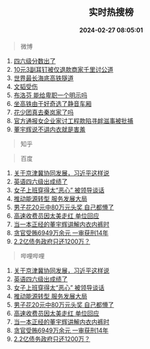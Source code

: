 <div align="center"><h2>实时热搜榜</h2><h4>2024-02-27 08:05:01</h4></div>

> 微博  

1. [四六级分数出了](https://s.weibo.com/weibo?q=%23%E5%9B%9B%E5%85%AD%E7%BA%A7%E5%88%86%E6%95%B0%E5%87%BA%E4%BA%86%23&t=31&band_rank=1&Refer=top)<br />
2. [10元3副耳钉被仅退款商家千里讨公道](https://s.weibo.com/weibo?q=%2310%E5%85%833%E5%89%AF%E8%80%B3%E9%92%89%E8%A2%AB%E4%BB%85%E9%80%80%E6%AC%BE%E5%95%86%E5%AE%B6%E5%8D%83%E9%87%8C%E8%AE%A8%E5%85%AC%E9%81%93%23&t=31&band_rank=2&Refer=top)<br />
3. [世界最长海底高铁隧道](https://s.weibo.com/weibo?q=%23%E4%B8%96%E7%95%8C%E6%9C%80%E9%95%BF%E6%B5%B7%E5%BA%95%E9%AB%98%E9%93%81%E9%9A%A7%E9%81%93%23&t=31&band_rank=3&Refer=top)<br />
4. [文韬受伤](https://s.weibo.com/weibo?q=%E6%96%87%E9%9F%AC%E5%8F%97%E4%BC%A4&t=31&band_rank=4&Refer=top)<br />
5. [布洛芬 能给卑职一个明示吗](https://s.weibo.com/weibo?q=%E5%B8%83%E6%B4%9B%E8%8A%AC%20%E8%83%BD%E7%BB%99%E5%8D%91%E8%81%8C%E4%B8%80%E4%B8%AA%E6%98%8E%E7%A4%BA%E5%90%97&t=31&band_rank=5&Refer=top)<br />
6. [坐高铁由于好奇选了静音车厢](https://s.weibo.com/weibo?q=%E5%9D%90%E9%AB%98%E9%93%81%E7%94%B1%E4%BA%8E%E5%A5%BD%E5%A5%87%E9%80%89%E4%BA%86%E9%9D%99%E9%9F%B3%E8%BD%A6%E5%8E%A2&t=31&band_rank=6&Refer=top)<br />
7. [花少团真去秦岚家了吗](https://s.weibo.com/weibo?q=%23%E8%8A%B1%E5%B0%91%E5%9B%A2%E7%9C%9F%E5%8E%BB%E7%A7%A6%E5%B2%9A%E5%AE%B6%E4%BA%86%E5%90%97%23&t=31&band_rank=7&Refer=top)<br />
8. [官方通报女企业家讨工程款陷寻衅滋事被批捕](https://s.weibo.com/weibo?q=%23%E5%AE%98%E6%96%B9%E9%80%9A%E6%8A%A5%E5%A5%B3%E4%BC%81%E4%B8%9A%E5%AE%B6%E8%AE%A8%E5%B7%A5%E7%A8%8B%E6%AC%BE%E9%99%B7%E5%AF%BB%E8%A1%85%E6%BB%8B%E4%BA%8B%E8%A2%AB%E6%89%B9%E6%8D%95%23&t=31&band_rank=8&Refer=top)<br />
9. [董宇辉说不讲内衣就是害羞](https://s.weibo.com/weibo?q=%23%E8%91%A3%E5%AE%87%E8%BE%89%E8%AF%B4%E4%B8%8D%E8%AE%B2%E5%86%85%E8%A1%A3%E5%B0%B1%E6%98%AF%E5%AE%B3%E7%BE%9E%23&t=31&band_rank=9&Refer=top)<br />

> 知乎  


> 百度  

1. [关于京津冀协同发展，习近平这样说](https://www.baidu.com/s?wd=%E5%85%B3%E4%BA%8E%E4%BA%AC%E6%B4%A5%E5%86%80%E5%8D%8F%E5%90%8C%E5%8F%91%E5%B1%95%EF%BC%8C%E4%B9%A0%E8%BF%91%E5%B9%B3%E8%BF%99%E6%A0%B7%E8%AF%B4&sa=fyb_news&rsv_dl=fyb_news)<br />
2. [英语四六级出成绩了](https://www.baidu.com/s?wd=%E8%8B%B1%E8%AF%AD%E5%9B%9B%E5%85%AD%E7%BA%A7%E5%87%BA%E6%88%90%E7%BB%A9%E4%BA%86&sa=fyb_news&rsv_dl=fyb_news)<br />
3. [女子上班穿得太“恶心” 被领导谈话](https://www.baidu.com/s?wd=%E5%A5%B3%E5%AD%90%E4%B8%8A%E7%8F%AD%E7%A9%BF%E5%BE%97%E5%A4%AA%E2%80%9C%E6%81%B6%E5%BF%83%E2%80%9D+%E8%A2%AB%E9%A2%86%E5%AF%BC%E8%B0%88%E8%AF%9D&sa=fyb_news&rsv_dl=fyb_news)<br />
4. [推动能源转型 服务发展大局](https://www.baidu.com/s?wd=%E6%8E%A8%E5%8A%A8%E8%83%BD%E6%BA%90%E8%BD%AC%E5%9E%8B+%E6%9C%8D%E5%8A%A1%E5%8F%91%E5%B1%95%E5%A4%A7%E5%B1%80&sa=fyb_news&rsv_dl=fyb_news)<br />
5. [男子花20元中80万元头奖 自己都懵了](https://www.baidu.com/s?wd=%E7%94%B7%E5%AD%90%E8%8A%B120%E5%85%83%E4%B8%AD80%E4%B8%87%E5%85%83%E5%A4%B4%E5%A5%96+%E8%87%AA%E5%B7%B1%E9%83%BD%E6%87%B5%E4%BA%86&sa=fyb_news&rsv_dl=fyb_news)<br />
6. [高速收费员因太美走红 单位回应](https://www.baidu.com/s?wd=%E9%AB%98%E9%80%9F%E6%94%B6%E8%B4%B9%E5%91%98%E5%9B%A0%E5%A4%AA%E7%BE%8E%E8%B5%B0%E7%BA%A2+%E5%8D%95%E4%BD%8D%E5%9B%9E%E5%BA%94&sa=fyb_news&rsv_dl=fyb_news)<br />
7. [当一本正经的董宇辉讲解内衣内裤时](https://www.baidu.com/s?wd=%E5%BD%93%E4%B8%80%E6%9C%AC%E6%AD%A3%E7%BB%8F%E7%9A%84%E8%91%A3%E5%AE%87%E8%BE%89%E8%AE%B2%E8%A7%A3%E5%86%85%E8%A1%A3%E5%86%85%E8%A3%A4%E6%97%B6&sa=fyb_news&rsv_dl=fyb_news)<br />
8. [贪官受贿6949万余元 一审获刑14年](https://www.baidu.com/s?wd=%E8%B4%AA%E5%AE%98%E5%8F%97%E8%B4%BF6949%E4%B8%87%E4%BD%99%E5%85%83+%E4%B8%80%E5%AE%A1%E8%8E%B7%E5%88%9114%E5%B9%B4&sa=fyb_news&rsv_dl=fyb_news)<br />
9. [2.2亿债务政府只还1200万？](https://www.baidu.com/s?wd=2.2%E4%BA%BF%E5%80%BA%E5%8A%A1%E6%94%BF%E5%BA%9C%E5%8F%AA%E8%BF%981200%E4%B8%87%EF%BC%9F&sa=fyb_news&rsv_dl=fyb_news)<br />

> 哔哩哔哩  

1. [关于京津冀协同发展，习近平这样说](https://www.baidu.com/s?wd=%E5%85%B3%E4%BA%8E%E4%BA%AC%E6%B4%A5%E5%86%80%E5%8D%8F%E5%90%8C%E5%8F%91%E5%B1%95%EF%BC%8C%E4%B9%A0%E8%BF%91%E5%B9%B3%E8%BF%99%E6%A0%B7%E8%AF%B4&sa=fyb_news&rsv_dl=fyb_news)<br />
2. [英语四六级出成绩了](https://www.baidu.com/s?wd=%E8%8B%B1%E8%AF%AD%E5%9B%9B%E5%85%AD%E7%BA%A7%E5%87%BA%E6%88%90%E7%BB%A9%E4%BA%86&sa=fyb_news&rsv_dl=fyb_news)<br />
3. [女子上班穿得太“恶心” 被领导谈话](https://www.baidu.com/s?wd=%E5%A5%B3%E5%AD%90%E4%B8%8A%E7%8F%AD%E7%A9%BF%E5%BE%97%E5%A4%AA%E2%80%9C%E6%81%B6%E5%BF%83%E2%80%9D+%E8%A2%AB%E9%A2%86%E5%AF%BC%E8%B0%88%E8%AF%9D&sa=fyb_news&rsv_dl=fyb_news)<br />
4. [推动能源转型 服务发展大局](https://www.baidu.com/s?wd=%E6%8E%A8%E5%8A%A8%E8%83%BD%E6%BA%90%E8%BD%AC%E5%9E%8B+%E6%9C%8D%E5%8A%A1%E5%8F%91%E5%B1%95%E5%A4%A7%E5%B1%80&sa=fyb_news&rsv_dl=fyb_news)<br />
5. [男子花20元中80万元头奖 自己都懵了](https://www.baidu.com/s?wd=%E7%94%B7%E5%AD%90%E8%8A%B120%E5%85%83%E4%B8%AD80%E4%B8%87%E5%85%83%E5%A4%B4%E5%A5%96+%E8%87%AA%E5%B7%B1%E9%83%BD%E6%87%B5%E4%BA%86&sa=fyb_news&rsv_dl=fyb_news)<br />
6. [高速收费员因太美走红 单位回应](https://www.baidu.com/s?wd=%E9%AB%98%E9%80%9F%E6%94%B6%E8%B4%B9%E5%91%98%E5%9B%A0%E5%A4%AA%E7%BE%8E%E8%B5%B0%E7%BA%A2+%E5%8D%95%E4%BD%8D%E5%9B%9E%E5%BA%94&sa=fyb_news&rsv_dl=fyb_news)<br />
7. [当一本正经的董宇辉讲解内衣内裤时](https://www.baidu.com/s?wd=%E5%BD%93%E4%B8%80%E6%9C%AC%E6%AD%A3%E7%BB%8F%E7%9A%84%E8%91%A3%E5%AE%87%E8%BE%89%E8%AE%B2%E8%A7%A3%E5%86%85%E8%A1%A3%E5%86%85%E8%A3%A4%E6%97%B6&sa=fyb_news&rsv_dl=fyb_news)<br />
8. [贪官受贿6949万余元 一审获刑14年](https://www.baidu.com/s?wd=%E8%B4%AA%E5%AE%98%E5%8F%97%E8%B4%BF6949%E4%B8%87%E4%BD%99%E5%85%83+%E4%B8%80%E5%AE%A1%E8%8E%B7%E5%88%9114%E5%B9%B4&sa=fyb_news&rsv_dl=fyb_news)<br />
9. [2.2亿债务政府只还1200万？](https://www.baidu.com/s?wd=2.2%E4%BA%BF%E5%80%BA%E5%8A%A1%E6%94%BF%E5%BA%9C%E5%8F%AA%E8%BF%981200%E4%B8%87%EF%BC%9F&sa=fyb_news&rsv_dl=fyb_news)<br />
